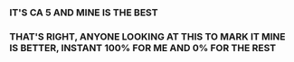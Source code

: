### IT'S CA 5 AND MINE IS THE BEST

### THAT'S RIGHT, ANYONE LOOKING AT THIS TO MARK IT MINE IS BETTER, INSTANT 100% FOR ME AND 0% FOR THE REST
